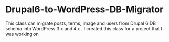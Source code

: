 # Drupal6-to-WordPress-DB-Migrator
This class can migrate posts, terms, image and users from Drupal 6 DB schema into WordPress 3.x and 4.x . I created this class for a project that I was working on
